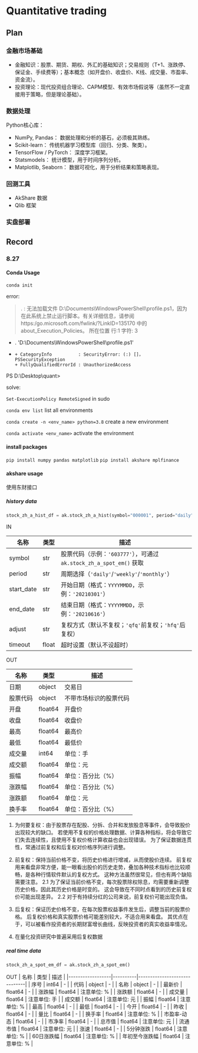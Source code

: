 # Quantitative trading

## Plan

### 金融市场基础
- 金融知识：股票、期货、期权、外汇的基础知识；交易规则（T+1、涨跌停、保证金、手续费等）；基本概念（如开盘价、收盘价、K线、成交量、市盈率、资金流）。
- 投资理论：现代投资组合理论、CAPM模型、有效市场假说等（虽然不一定直接用于策略，但是理论基础）。

### 数据处理

Python核心库：

- NumPy, Pandas： 数据处理和分析的基石，必须极其熟练。
- Scikit-learn： 传统机器学习模型库（回归、分类、聚类）。
- TensorFlow / PyTorch： 深度学习框架。
- Statsmodels： 统计模型，用于时间序列分析。
- Matplotlib, Seaborn： 数据可视化，用于分析结果和策略表现。

### 回测工具

- AkShare 数据
- Qlib 框架

### 实盘部署

## Record

### 8.27

#### Conda Usage

`conda init`

error:

> . : 无法加载文件 D:\Documents\WindowsPowerShell\profile.ps1，因为在此系统上禁止运行脚本。有关详细信息，请参阅 https:/go.microsoft.com/fwlink/?LinkID=135170 中的 
about_Execution_Policies。
所在位置 行:1 字符: 3
+ . 'D:\Documents\WindowsPowerShell\profile.ps1'
+   ~~~~~~~~~~~~~~~~~~~~~~~~~~~~~~~~~~~~~~~~~~~~
    + CategoryInfo          : SecurityError: (:) []，PSSecurityException
    + FullyQualifiedErrorId : UnauthorizedAccess
PS D:\Desktop\quant> 

solve:

`Set-ExecutionPolicy RemoteSigned` in sudo

`conda env list` list all environments

`conda create -n <env_name> python=3.8` create a new environment

`conda activate <env_name>` activate the environment

#### install packages

`pip install numpy pandas matplotlib`
`pip install akshare mplfinance`

#### akshare usage

使用东财接口

##### history data

```python
stock_zh_a_hist_df = ak.stock_zh_a_hist(symbol="000001", period="daily", start_date="20170301", end_date='20240528', adjust="")
```

IN

| 名称       | 类型   | 描述                                                                 |
|------------|--------|----------------------------------------------------------------------|
| symbol     | str    | 股票代码（示例：`'603777'`），可通过 `ak.stock_zh_a_spot_em()` 获取    |
| period     | str    | 周期选择（`'daily'`/`'weekly'`/`'monthly'`）                           |
| start_date | str    | 开始日期（格式：`YYYYMMDD`，示例：`'20210301'`）                      |
| end_date   | str    | 结束日期（格式：`YYYYMMDD`，示例：`'20210616'`）                      |
| adjust     | str    | 复权方式（默认不复权；`'qfq'`前复权；`'hfq'`后复权）                   |
| timeout    | float  | 超时设置（默认不设超时）                                             |

OUT

| 名称       | 类型     | 描述                                       |
|------------|----------|--------------------------------------------|
| 日期       | object   | 交易日                                     |
| 股票代码   | object   | 不带市场标识的股票代码                     |
| 开盘       | float64  | 开盘价                                     |
| 收盘       | float64  | 收盘价                                     |
| 最高       | float64  | 最高价                                     |
| 最低       | float64  | 最低价                                     |
| 成交量     | int64    | 单位：手                                   |
| 成交额     | float64  | 单位：元                                   |
| 振幅       | float64  | 单位：百分比（%）                          |
| 涨跌幅     | float64  | 单位：百分比（%）                          |
| 涨跌额     | float64  | 单位：元                                   |
| 换手率     | float64  | 单位：百分比（%）                          |


1. 为何要复权：由于股票存在配股、分拆、合并和发放股息等事件，会导致股价出现较大的缺口。 若使用不复权的价格处理数据、计算各种指标，将会导致它们失去连续性，且使用不复权价格计算收益也会出现错误。 为了保证数据连贯性，常通过前复权和后复权对价格序列进行调整。

2. 前复权：保持当前价格不变，将历史价格进行增减，从而使股价连续。 前复权用来看盘非常方便，能一眼看出股价的历史走势，叠加各种技术指标也比较顺畅，是各种行情软件默认的复权方式。 这种方法虽然很常见，但也有两个缺陷需要注意。
    2.1 为了保证当前价格不变，每次股票除权除息，均需要重新调整历史价格，因此其历史价格是时变的。 这会导致在不同时点看到的历史前复权价可能出现差异。
    2.2 对于有持续分红的公司来说，前复权价可能出现负值。

3. 后复权：保证历史价格不变，在每次股票权益事件发生后，调整当前的股票价格。 后复权价格和真实股票价格可能差别较大，不适合用来看盘。 其优点在于，可以被看作投资者的长期财富增长曲线，反映投资者的真实收益率情况。

4. 在量化投资研究中普遍采用后复权数据

##### real time data

```python
stock_zh_a_spot_em_df = ak.stock_zh_a_spot_em()
```

OUT
| 名称             | 类型     | 描述                         |
|------------------|----------|------------------------------|
| 序号             | int64    | -                            |
| 代码             | object   | -                            |
| 名称             | object   | -                            |
| 最新价           | float64  | -                            |
| 涨跌幅           | float64  | 注意单位: %                  |
| 涨跌额           | float64  | -                            |
| 成交量           | float64  | 注意单位: 手                 |
| 成交额           | float64  | 注意单位: 元                 |
| 振幅             | float64  | 注意单位: %                  |
| 最高             | float64  | -                            |
| 最低             | float64  | -                            |
| 今开             | float64  | -                            |
| 昨收             | float64  | -                            |
| 量比             | float64  | -                            |
| 换手率           | float64  | 注意单位: %                  |
| 市盈率-动态      | float64  | -                            |
| 市净率           | float64  | -                            |
| 总市值           | float64  | 注意单位: 元                 |
| 流通市值         | float64  | 注意单位: 元                 |
| 涨速             | float64  | -                            |
| 5分钟涨跌        | float64  | 注意单位: %                  |
| 60日涨跌幅       | float64  | 注意单位: %                  |
| 年初至今涨跌幅   | float64  | 注意单位: %                  |


